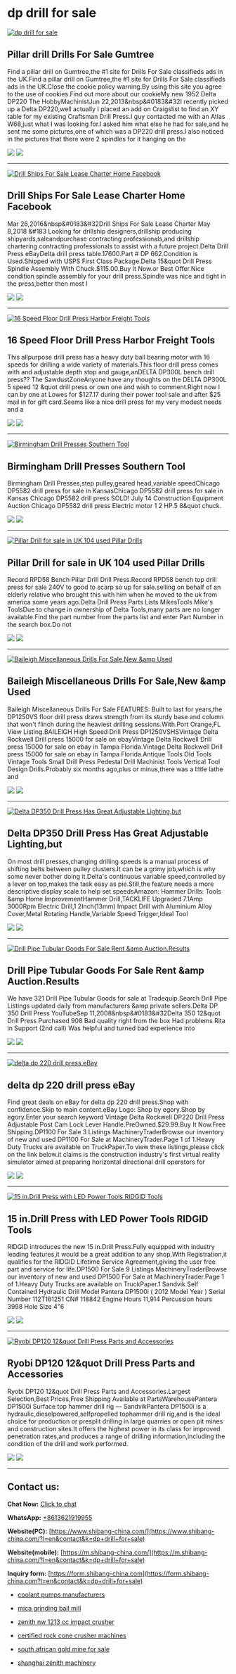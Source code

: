 # dp drill for sale

<a href="https://swt.shibang-china.com/?l=en&img&k=dp+drill+for+sale" target="_blank">![dp drill for sale](http://static.shibang-china.com/all-800x300/440.jpg)</a>

## Pillar drill Drills For Sale Gumtree
Find a pillar drill on Gumtree,the #1 site for Drills For Sale classifieds ads in the UK.Find a pillar drill on Gumtree,the #1 site for Drills For Sale classifieds ads in the UK.Close the cookie policy warning.By using this site you agree to the use of cookies.Find out more about our cookieMy new 1952 Delta DP220 The HobbyMachinistJun 22,2013&nbsp&#0183&#32I recently picked up a Delta DP220,well actually I placed an add on Craigslist to find an XY table for my existing Craftsman Drill Press.I guy contacted me with an Atlas W68,just what I was looking for.I asked him what else he had for sale,and he sent me some pictures,one of which was a DP220 drill press.I also noticed in the pictures that there were 2 spindles for it hanging on the


<a href="https://whatsapp.shibangsoft.com/WhatsApp.php" target="_blank" title="WhatsApp">![](http://static.shibang-china.com/icon/whatsapp.png)</a> <a href="https://swt.shibang-china.com/?l=en&icon&k=dp+drill+for+sale" target="_blank">![](http://static.shibang-china.com/icon/chat-en.png)</a>

---

<a href="https://swt.shibang-china.com/?l=en&img&k=dp+drill+for+sale" target="_blank">![Drill Ships For Sale Lease Charter Home Facebook](http://static.shibang-china.com/all-800x300/163.jpg)</a>

## Drill Ships For Sale Lease Charter Home Facebook
Mar 26,2016&nbsp&#0183&#32Drill Ships For Sale Lease Charter May 8,2018 &#183 Looking for drillship designers,drillship producing shipyards,saleandpurchase contracting professionals,and drillship chartering contracting professionals to assist with a future project.Delta Drill Press eBayDelta drill press table.17600.Part # DP 662.Condition is Used.Shipped with USPS First Class Package.Delta 15&quot Drill Press Spindle Assembly With Chuck.$115.00.Buy It Now.or Best Offer.Nice condition spindle assembly for your drill press.Spindle was nice and tight in the press,better then most I


<a href="https://whatsapp.shibangsoft.com/WhatsApp.php" target="_blank" title="WhatsApp">![](http://static.shibang-china.com/icon/whatsapp.png)</a> <a href="https://swt.shibang-china.com/?l=en&icon&k=dp+drill+for+sale" target="_blank">![](http://static.shibang-china.com/icon/chat-en.png)</a>

---

<a href="https://swt.shibang-china.com/?l=en&img&k=dp+drill+for+sale" target="_blank">![16 Speed Floor Drill Press Harbor Freight Tools](http://static.shibang-china.com/all-800x300/1211.jpg)</a>

## 16 Speed Floor Drill Press Harbor Freight Tools
This allpurpose drill press has a heavy duty ball bearing motor with 16 speeds for drilling a wide variety of materials.This floor drill press comes with and adjustable depth stop and gauge,anDELTA DP300L bench drill press?? The SawdustZoneAnyone have any thoughts on the DELTA DP300L 5 speed 12 &quot drill press or own one and wish to comment.Right now I can by one at Lowes for $127.17 during their power tool sale and after $25 mail in for gift card.Seems like a nice drill press for my very modest needs and a


<a href="https://whatsapp.shibangsoft.com/WhatsApp.php" target="_blank" title="WhatsApp">![](http://static.shibang-china.com/icon/whatsapp.png)</a> <a href="https://swt.shibang-china.com/?l=en&icon&k=dp+drill+for+sale" target="_blank">![](http://static.shibang-china.com/icon/chat-en.png)</a>

---

<a href="https://swt.shibang-china.com/?l=en&img&k=dp+drill+for+sale" target="_blank">![Birmingham Drill Presses Southern Tool](http://static.shibang-china.com/all-800x300/790.jpg)</a>

## Birmingham Drill Presses Southern Tool
Birmingham Drill Presses,step pulley,geared head,variable speedChicago DP5582 drill press for sale in KansasChicago DP5582 drill press for sale in Kansas Chicago DP5582 drill press SOLD! July 14 Construction Equipment Auction Chicago DP5582 drill press Electric motor 1 2 HP.5 8&quot chuck.


<a href="https://whatsapp.shibangsoft.com/WhatsApp.php" target="_blank" title="WhatsApp">![](http://static.shibang-china.com/icon/whatsapp.png)</a> <a href="https://swt.shibang-china.com/?l=en&icon&k=dp+drill+for+sale" target="_blank">![](http://static.shibang-china.com/icon/chat-en.png)</a>

---

<a href="https://swt.shibang-china.com/?l=en&img&k=dp+drill+for+sale" target="_blank">![Pillar Drill for sale in UK 104 used Pillar Drills](http://static.shibang-china.com/all-800x300/625.jpg)</a>

## Pillar Drill for sale in UK 104 used Pillar Drills
Record RPD58 Bench Pillar Drill Drill Press.Record RPD58 bench top drill press for sale 240V to good to scarp so up for sale.selling on behalf of an elderly relative who brought this with him when he moved to the uk from america some years ago.Delta Drill Press Parts Lists MikesTools Mike's ToolsDue to change in ownership of Delta Tools,many parts are no longer available.Find the part number from the parts list and enter Part Number in the search box.Do not


<a href="https://whatsapp.shibangsoft.com/WhatsApp.php" target="_blank" title="WhatsApp">![](http://static.shibang-china.com/icon/whatsapp.png)</a> <a href="https://swt.shibang-china.com/?l=en&icon&k=dp+drill+for+sale" target="_blank">![](http://static.shibang-china.com/icon/chat-en.png)</a>

---

<a href="https://swt.shibang-china.com/?l=en&img&k=dp+drill+for+sale" target="_blank">![Baileigh Miscellaneous Drills For Sale,New &amp Used](http://static.shibang-china.com/all-800x300/778.jpg)</a>

## Baileigh Miscellaneous Drills For Sale,New &amp Used
Baileigh Miscellaneous Drills For Sale FEATURES: Built to last for years,the DP1250VS floor drill press draws strength from its sturdy base and column that won't flinch during the heaviest drilling sessions.With.Port Orange,FL View Listing.BAILEIGH High Speed Drill Press DP1250VSHSVintage Delta Rockwell Drill press 15000 for sale on ebayVintage Delta Rockwell Drill press 15000 for sale on ebay in Tampa Florida.Vintage Delta Rockwell Drill press 15000 for sale on ebay in Tampa Florida.Antique Tools Old Tools Vintage Tools Small Drill Press Pedestal Drill Machinist Tools Vertical Tool Design Drills.Probably six months ago,plus or minus,there was a little lathe and


<a href="https://whatsapp.shibangsoft.com/WhatsApp.php" target="_blank" title="WhatsApp">![](http://static.shibang-china.com/icon/whatsapp.png)</a> <a href="https://swt.shibang-china.com/?l=en&icon&k=dp+drill+for+sale" target="_blank">![](http://static.shibang-china.com/icon/chat-en.png)</a>

---

<a href="https://swt.shibang-china.com/?l=en&img&k=dp+drill+for+sale" target="_blank">![Delta DP350 Drill Press Has Great Adjustable Lighting,but](http://static.shibang-china.com/all-800x300/688.jpg)</a>

## Delta DP350 Drill Press Has Great Adjustable Lighting,but
On most drill presses,changing drilling speeds is a manual process of shifting belts between pulley clusters.It can be a grimy job,which is why some never bother doing it.Delta's continuous variable speed,controlled by a lever on top,makes the task easy as pie.Still,the feature needs a more descriptive display scale to help set speedsAmazon: Hammer Drills: Tools &amp Home ImprovementHammer Drill,TACKLIFE Upgraded 7.1Amp 3000Rpm Electric Drill,1 2Inch(13mm) Impact Drill with Aluminium Alloy Cover,Metal Rotating Handle,Variable Speed Trigger,Ideal Tool


<a href="https://whatsapp.shibangsoft.com/WhatsApp.php" target="_blank" title="WhatsApp">![](http://static.shibang-china.com/icon/whatsapp.png)</a> <a href="https://swt.shibang-china.com/?l=en&icon&k=dp+drill+for+sale" target="_blank">![](http://static.shibang-china.com/icon/chat-en.png)</a>

---

<a href="https://swt.shibang-china.com/?l=en&img&k=dp+drill+for+sale" target="_blank">![Drill Pipe Tubular Goods For Sale Rent &amp Auction.Results](http://static.shibang-china.com/all-800x300/137.jpg)</a>

## Drill Pipe Tubular Goods For Sale Rent &amp Auction.Results
We have 321 Drill Pipe Tubular Goods for sale at Tradequip.Search Drill Pipe Listings updated daily from manufacturers &amp private sellers.Delta DP 350 Drill Press YouTubeSep 11,2008&nbsp&#0183&#32Delta 350 12&quot Drill Press Purchased 908 Bad quality right from the box Had problems Rita in Support (2nd call) Was helpful and turned bad experience into


<a href="https://whatsapp.shibangsoft.com/WhatsApp.php" target="_blank" title="WhatsApp">![](http://static.shibang-china.com/icon/whatsapp.png)</a> <a href="https://swt.shibang-china.com/?l=en&icon&k=dp+drill+for+sale" target="_blank">![](http://static.shibang-china.com/icon/chat-en.png)</a>

---

<a href="https://swt.shibang-china.com/?l=en&img&k=dp+drill+for+sale" target="_blank">![delta dp 220 drill press eBay](http://static.shibang-china.com/all-800x300/369.jpg)</a>

## delta dp 220 drill press eBay
Find great deals on eBay for delta dp 220 drill press.Shop with confidence.Skip to main content.eBay Logo: Shop by egory.Shop by egory.Enter your search keyword Vintage Delta Rockwell DP220 Drill Press Adjustable Post Cam Lock Lever Handle.PreOwned.$29.99.Buy It Now.Free Shipping.DP1100 For Sale 3 Listings MachineryTraderBrowse our inventory of new and used DP1100 For Sale at MachineryTrader.Page 1 of 1.Heavy Duty Trucks are available on TruckPaper.To view these listings,please click on the link below.it claims is the construction industry's first virtual reality simulator aimed at preparing horizontal directional drill operators for


<a href="https://whatsapp.shibangsoft.com/WhatsApp.php" target="_blank" title="WhatsApp">![](http://static.shibang-china.com/icon/whatsapp.png)</a> <a href="https://swt.shibang-china.com/?l=en&icon&k=dp+drill+for+sale" target="_blank">![](http://static.shibang-china.com/icon/chat-en.png)</a>

---

<a href="https://swt.shibang-china.com/?l=en&img&k=dp+drill+for+sale" target="_blank">![15 in.Drill Press with LED Power Tools RIDGID Tools](http://static.shibang-china.com/all-800x300/1344.jpg)</a>

## 15 in.Drill Press with LED Power Tools RIDGID Tools
RIDGID introduces the new 15 in.Drill Press.Fully equipped with industry leading features,it would be a great addition to any shop.With Registration,it qualifies for the RIDGID Lifetime Service Agreement,giving the user free part and service for life.DP1500 For Sale 9 Listings MachineryTraderBrowse our inventory of new and used DP1500 For Sale at MachineryTrader.Page 1 of 1.Heavy Duty Trucks are available on TruckPaper.1 Sandvik Self Contained Hydraulic Drill Model Pantera DP1500i ( 2012 Model Year ) Serial Number 112T161251 CN# 118842 Engine Hours 11,914 Percussion hours 3998 Hole Size 4"6


<a href="https://whatsapp.shibangsoft.com/WhatsApp.php" target="_blank" title="WhatsApp">![](http://static.shibang-china.com/icon/whatsapp.png)</a> <a href="https://swt.shibang-china.com/?l=en&icon&k=dp+drill+for+sale" target="_blank">![](http://static.shibang-china.com/icon/chat-en.png)</a>

---

<a href="https://swt.shibang-china.com/?l=en&img&k=dp+drill+for+sale" target="_blank">![Ryobi DP120 12&quot Drill Press Parts and Accessories](http://static.shibang-china.com/all-800x300/92.jpg)</a>

## Ryobi DP120 12&quot Drill Press Parts and Accessories
Ryobi DP120 12&quot Drill Press Parts and Accessories.Largest Selection,Best Prices,Free Shipping Available at PartsWarehousePantera DP1500i Surface top hammer drill rig — SandvikPantera DP1500i is a hydraulic,dieselpowered,selfpropelled tophammer drill rig,and is the ideal choice for production or presplit drilling in large quarries or open pit mines and construction sites.It offers the highest power in its class for improved penetration rates,and produces a range of drilling information,including the condition of the drill and work performed.


<a href="https://whatsapp.shibangsoft.com/WhatsApp.php" target="_blank" title="WhatsApp">![](http://static.shibang-china.com/icon/whatsapp.png)</a> <a href="https://swt.shibang-china.com/?l=en&icon&k=dp+drill+for+sale" target="_blank">![](http://static.shibang-china.com/icon/chat-en.png)</a>

---
## Contact us:

**Chat Now:** [Click to chat](https://swt.shibang-china.com?l=en&contact&k=dp+drill+for+sale)

**WhatsApp:**  [+8613621919955](https://whatsapp.shibangsoft.com/WhatsApp.php)

**Website(PC):** [https://www.shibang-china.com/](https://www.shibang-china.com/?l=en&contact&k=dp+drill+for+sale)

**Website(mobile):** [https://m.shibang-china.com/](https://m.shibang-china.com/?l=en&contact&k=dp+drill+for+sale)

**Inquiry form:** [https://form.shibang-china.com](https://form.shibang-china.com?l=en&contact&k=dp+drill+for+sale)

* [coolant pumps manufacturers](../114/coolant%20pumps%20manufacturers.md)

* [mica grinding ball mill](../123/mica%20grinding%20ball%20mill.md)

* [zenith nw 1213 cc impact crusher](../118/zenith%20nw%201213%20cc%20impact%20crusher.md)

* [certified rock cone crusher machines](../123/certified%20rock%20cone%20crusher%20machines.md)

* [south african gold mine for sale](../114/south%20african%20gold%20mine%20for%20sale.md)

* [shanghai zénith machinery](../122/shanghai%20z%C3%A9nith%20machinery.md)